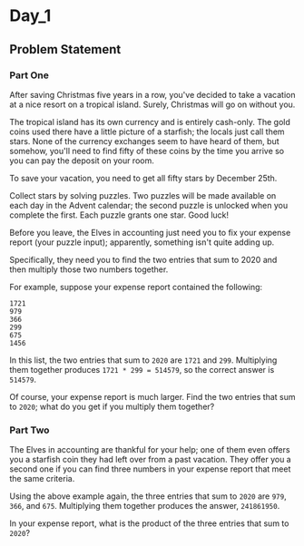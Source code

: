 # Day_1

## Problem Statement
### Part One
After saving Christmas five years in a row, you've decided to take a vacation at a nice resort on a tropical island. Surely, Christmas will go on without you.  
  
The tropical island has its own currency and is entirely cash-only. The gold coins used there have a little picture of a starfish; the locals just call them stars. None of the currency exchanges seem to have heard of them, but somehow, you'll need to find fifty of these coins by the time you arrive so you can pay the deposit on your room.  
  
To save your vacation, you need to get all fifty stars by December 25th.  
  
Collect stars by solving puzzles. Two puzzles will be made available on each day in the Advent calendar; the second puzzle is unlocked when you complete the first. Each puzzle grants one star. Good luck!  
  
Before you leave, the Elves in accounting just need you to fix your expense report (your puzzle input); apparently, something isn't quite adding up.  
  
Specifically, they need you to find the two entries that sum to 2020 and then multiply those two numbers together.  
  
For example, suppose your expense report contained the following:  
``` 
1721
979
366
299
675
1456
```
In this list, the two entries that sum to `2020` are `1721` and `299`. Multiplying them together produces `1721 * 299 = 514579`, so the correct answer is `514579`.  

Of course, your expense report is much larger. Find the two entries that sum to `2020`; what do you get if you multiply them together?  

### Part Two
The Elves in accounting are thankful for your help; one of them even offers you a starfish coin they had left over from a past vacation. They offer you a second one if you can find three numbers in your expense report that meet the same criteria.  

Using the above example again, the three entries that sum to `2020` are `979`, `366`, and `675`. Multiplying them together produces the answer, `241861950`.  

In your expense report, what is the product of the three entries that sum to `2020`?  
